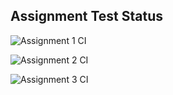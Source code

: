## Assignment Test Status

![Assignment 1 CI](https://github.com/liamsparkles/c756-exer/actions/workflows/ci-a1.yml/badge.svg)

![Assignment 2 CI](https://github.com/liamsparkles/c756-exer/actions/workflows/ci-a2.yml/badge.svg)

![Assignment 3 CI](https://github.com/liamsparkles/c756-exer/actions/workflows/ci-a3.yml/badge.svg)
